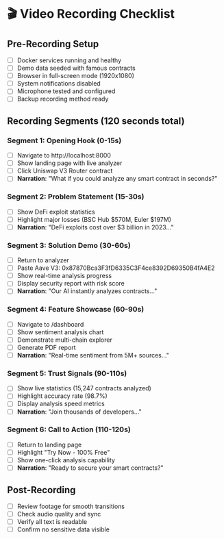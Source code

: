 # 🎬 Video Recording Checklist

## Pre-Recording Setup
- [ ] Docker services running and healthy
- [ ] Demo data seeded with famous contracts
- [ ] Browser in full-screen mode (1920x1080)
- [ ] System notifications disabled
- [ ] Microphone tested and configured
- [ ] Backup recording method ready

## Recording Segments (120 seconds total)

### Segment 1: Opening Hook (0-15s)
- [ ] Navigate to http://localhost:8000
- [ ] Show landing page with live analyzer
- [ ] Click Uniswap V3 Router contract
- [ ] **Narration**: "What if you could analyze any smart contract in seconds?"

### Segment 2: Problem Statement (15-30s)
- [ ] Show DeFi exploit statistics
- [ ] Highlight major losses (BSC Hub $570M, Euler $197M)
- [ ] **Narration**: "DeFi exploits cost over $3 billion in 2023..."

### Segment 3: Solution Demo (30-60s)
- [ ] Return to analyzer
- [ ] Paste Aave V3: 0x87870Bca3F3fD6335C3F4ce8392D69350B4fA4E2
- [ ] Show real-time analysis progress
- [ ] Display security report with risk score
- [ ] **Narration**: "Our AI instantly analyzes contracts..."

### Segment 4: Feature Showcase (60-90s)
- [ ] Navigate to /dashboard
- [ ] Show sentiment analysis chart
- [ ] Demonstrate multi-chain explorer
- [ ] Generate PDF report
- [ ] **Narration**: "Real-time sentiment from 5M+ sources..."

### Segment 5: Trust Signals (90-110s)
- [ ] Show live statistics (15,247 contracts analyzed)
- [ ] Highlight accuracy rate (98.7%)
- [ ] Display analysis speed metrics
- [ ] **Narration**: "Join thousands of developers..."

### Segment 6: Call to Action (110-120s)
- [ ] Return to landing page
- [ ] Highlight "Try Now - 100% Free"
- [ ] Show one-click analysis capability
- [ ] **Narration**: "Ready to secure your smart contracts?"

## Post-Recording
- [ ] Review footage for smooth transitions
- [ ] Check audio quality and sync
- [ ] Verify all text is readable
- [ ] Confirm no sensitive data visible
